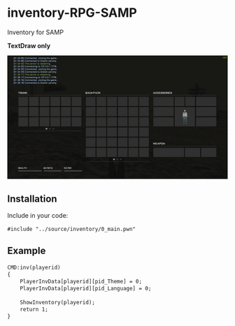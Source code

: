 # inventory-RPG-SAMP

Inventory for SAMP

**TextDraw only**

![Crosshair](https://raw.githubusercontent.com/Bren828/inventory-rpg-SAMP/main/preview.gif)

## Installation
Include in your code:
```pawn
#include "../source/inventory/0_main.pwn"
```

## Example
```pawn
CMD:inv(playerid)
{
    PlayerInvData[playerid][pid_Theme] = 0;
    PlayerInvData[playerid][pid_Language] = 0;

    ShowInventory(playerid);
    return 1;
}
```
